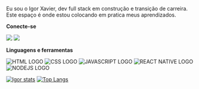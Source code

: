 Eu sou o Igor Xavier, dev full stack em construção e transição de carreira.
Este espaço é onde estou colocando em pratica meus aprendizados. 


<b> Conecte-se</b>

<a href="https://www.instagram.com/igor.castro07/"><img src="https://img.shields.io/badge/Instagram-E4405F?style=for-the-badge&logo=instagram&logoColor=white"/></a> <a href="https://www.linkedin.com/in/igor-castro-93345a17a/"><img src="https://img.shields.io/badge/LinkedIn-0077B5?style=for-the-badge&logo=linkedin&logoColor=white"/><a/>


<b> Linguagens e ferramentas </b>

<img src="https://img.shields.io/badge/HTML5-E34F26?style=for-the-badge&logo=html5&logoColor=white" alt="HTML LOGO"/> <img src="https://img.shields.io/badge/CSS3-1572B6?style=for-the-badge&logo=css3&logoColor=white" alt="CSS LOGO"/> <img src="https://img.shields.io/badge/JavaScript-F7DF1E?style=for-the-badge&logo=javascript&logoColor=black" alt="JAVASCRIPT LOGO"/> <img src="https://img.shields.io/badge/React_Native-20232A?style=for-the-badge&logo=react&logoColor=61DAFB" alt="REACT NATIVE LOGO"/> <img src="https://img.shields.io/badge/Node.js-43853D?style=for-the-badge&logo=node.js&logoColor=white" alt="NODEJS LOGO"/>



[![Igor stats](https://github-readme-stats.vercel.app/api?username=igorxavier16)](https://github.com/anuraghazra/github-readme-stats) 
[![Top Langs](https://github-readme-stats.vercel.app/api/top-langs/?username=igorxavier16)](https://github.com/anuraghazra/github-readme-stats)
